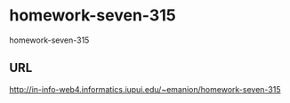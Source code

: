 # homework-seven-315

homework-seven-315

## URL

http://in-info-web4.informatics.iupui.edu/~emanion/homework-seven-315
